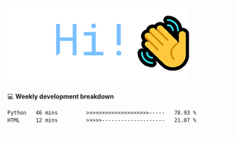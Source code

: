 ![Hi!](assets/images/hi.png)

💻 **Weekly development breakdown**
<!--START_SECTION:waka-->

```txt
Python   46 mins         >>>>>>>>>>>>>>>>>>>>-----   78.93 %
HTML     12 mins         >>>>>--------------------   21.07 %
```

<!--END_SECTION:waka-->

![footer](assets/images/footer.png)
